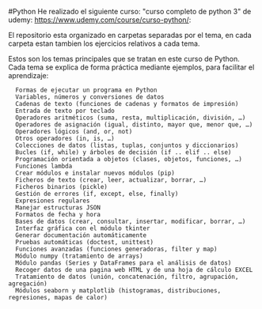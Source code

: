 #Python
He realizado el siguiente curso: "curso completo de python 3" de udemy: https://www.udemy.com/course/curso-python/:

El repositorio esta organizado en carpetas separadas por el tema, en cada carpeta estan tambien los ejercicios relativos a cada tema.

Estos son los temas principales que se tratan en este curso de Python. Cada tema se explica de forma práctica mediante ejemplos, para facilitar el aprendizaje:

      Formas de ejecutar un programa en Python
      Variables, números y conversiones de datos
      Cadenas de texto (funciones de cadenas y formatos de impresión)
      Entrada de texto por teclado
      Operadores aritméticos (suma, resta, multiplicación, división, …)
      Operadores de asignación (igual, distinto, mayor que, menor que, …)
      Operadores lógicos (and, or, not)
      Otros operadores (in, is, …)
      Colecciones de datos (listas, tuplas, conjuntos y diccionarios)
      Bucles (if, while) y árboles de decisión (if .. elif .. else)
      Programación orientada a objetos (clases, objetos, funciones, …)
      Funciones lambda
      Crear módulos e instalar nuevos módulos (pip)
      Ficheros de texto (crear, leer, actualizar, borrar, …)
      Ficheros binarios (pickle)
      Gestión de errores (if, except, else, finally)
      Expresiones regulares
      Manejar estructuras JSON
      Formatos de fecha y hora
      Bases de datos (crear, consultar, insertar, modificar, borrar, …)
      Interfaz gráfica con el módulo tkinter
      Generar documentación automáticamente
      Pruebas automáticas (doctest, unittest)
      Funciones avanzadas (funciones generadoras, filter y map)
      Módulo numpy (tratamiento de arrays)
      Módulo pandas (Series y DataFrames para el análisis de datos)
      Recoger datos de una pagina web HTML y de una hoja de cálculo EXCEL
      Tratamiento de datos (unión, concatenación, filtro, agrupación, agregación)
      Módulos seaborn y matplotlib (histogramas, distribuciones, regresiones, mapas de calor)
